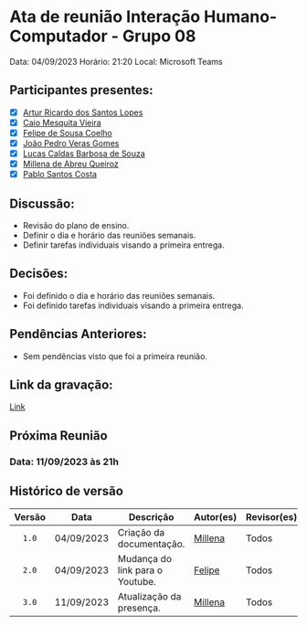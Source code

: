 # Ata de reunião Interação Humano-Computador - Grupo 08

Data: 04/09/2023
Horário: 21:20
Local: Microsoft Teams 

## Participantes presentes:

- [x] [Artur Ricardo dos Santos Lopes](https://github.com/algorithmorphic)
- [x] [Caio Mesquita Vieira](https://github.com/Caiomesvie)
- [x] [Felipe de Sousa Coelho](https://github.com/fsousac)
- [x] [João Pedro Veras Gomes](https://github.com/JoosPerro)
- [x] [Lucas Caldas Barbosa de Souza](https://github.com/lucascaldasb)
- [x] [Millena de Abreu Queiroz](https://github.com/millenaqueiroz)
- [x] [Pablo Santos Costa](github.com/pabloheika)

## Discussão:

- Revisão do plano de ensino.
- Definir o dia e horário das reuniões semanais.
- Definir tarefas individuais visando a primeira entrega.

## Decisões:

- Foi definido o dia e horário das reuniões semanais.
- Foi definido tarefas individuais visando a primeira entrega.

## Pendências Anteriores:
- Sem pendências visto que foi a primeira reunião.

## Link da gravação:
[Link](https://youtu.be/VyaCC73aqtE)

## Próxima Reunião 
### Data: 11/09/2023 às 21h

## Histórico de versão

| Versão | Data       | Descrição                       | Autor(es)                                        | Revisor(es)                                      |
| :------: | :----------: | ------------------------        | ------------------------------------------------ | ------------------------------------------------ |
| `1.0`  | 04/09/2023 | Criação da documentação.        | [Millena](https://github.com/millenaqueiroz)     | Todos                                            |
| `2.0`  | 04/09/2023 | Mudança do link para o Youtube. | [Felipe](https://github.com/fsousac)             | Todos                                            |
| `3.0`  | 11/09/2023 | Atualização da presença. | [Millena](https://github.com/millenaqueiroz)            | Todos                                            |
